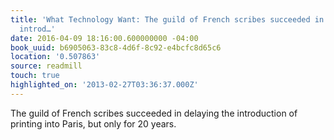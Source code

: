 ```yaml
---
title: 'What Technology Want: The guild of French scribes succeeded in delaying the
  introd…'
date: 2016-04-09 18:16:00.600000000 -04:00
book_uuid: b6905063-83c8-4d6f-8c92-e4bcfc8d65c6
location: '0.507863'
source: readmill
touch: true
highlighted_on: '2013-02-27T03:36:37.000Z'
---
```


The guild of French scribes succeeded in delaying the introduction of printing into Paris, but only for 20 years.